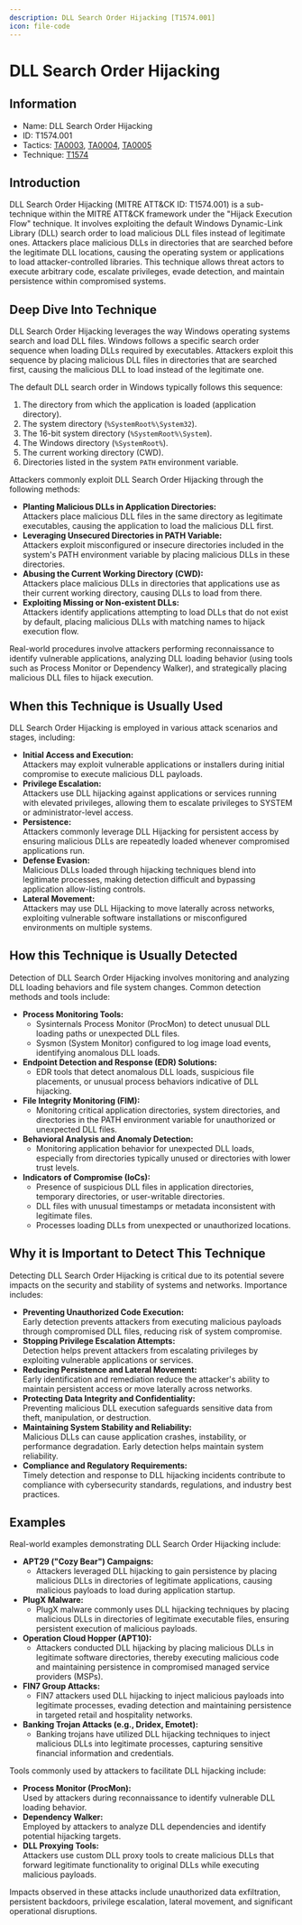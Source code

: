 ```yaml
---
description: DLL Search Order Hijacking [T1574.001]
icon: file-code
---
```


# DLL Search Order Hijacking

## Information

* Name: DLL Search Order Hijacking
* ID: T1574.001
* Tactics: [TA0003](../), [TA0004](../../ta0004/), [TA0005](../../ta0005/)
* Technique: [T1574](./)

## Introduction

DLL Search Order Hijacking (MITRE ATT\&CK ID: T1574.001) is a sub-technique within the MITRE ATT\&CK framework under the "Hijack Execution Flow" technique. It involves exploiting the default Windows Dynamic-Link Library (DLL) search order to load malicious DLL files instead of legitimate ones. Attackers place malicious DLLs in directories that are searched before the legitimate DLL locations, causing the operating system or applications to load attacker-controlled libraries. This technique allows threat actors to execute arbitrary code, escalate privileges, evade detection, and maintain persistence within compromised systems.

## Deep Dive Into Technique

DLL Search Order Hijacking leverages the way Windows operating systems search and load DLL files. Windows follows a specific search order sequence when loading DLLs required by executables. Attackers exploit this sequence by placing malicious DLL files in directories that are searched first, causing the malicious DLL to load instead of the legitimate one.

The default DLL search order in Windows typically follows this sequence:

1. The directory from which the application is loaded (application directory).
2. The system directory (`%SystemRoot%\System32`).
3. The 16-bit system directory (`%SystemRoot%\System`).
4. The Windows directory (`%SystemRoot%`).
5. The current working directory (CWD).
6. Directories listed in the system `PATH` environment variable.

Attackers commonly exploit DLL Search Order Hijacking through the following methods:

* **Planting Malicious DLLs in Application Directories:**\
  Attackers place malicious DLL files in the same directory as legitimate executables, causing the application to load the malicious DLL first.
* **Leveraging Unsecured Directories in PATH Variable:**\
  Attackers exploit misconfigured or insecure directories included in the system's PATH environment variable by placing malicious DLLs in these directories.
* **Abusing the Current Working Directory (CWD):**\
  Attackers place malicious DLLs in directories that applications use as their current working directory, causing DLLs to load from there.
* **Exploiting Missing or Non-existent DLLs:**\
  Attackers identify applications attempting to load DLLs that do not exist by default, placing malicious DLLs with matching names to hijack execution flow.

Real-world procedures involve attackers performing reconnaissance to identify vulnerable applications, analyzing DLL loading behavior (using tools such as Process Monitor or Dependency Walker), and strategically placing malicious DLL files to hijack execution.

## When this Technique is Usually Used

DLL Search Order Hijacking is employed in various attack scenarios and stages, including:

* **Initial Access and Execution:**\
  Attackers may exploit vulnerable applications or installers during initial compromise to execute malicious DLL payloads.
* **Privilege Escalation:**\
  Attackers use DLL hijacking against applications or services running with elevated privileges, allowing them to escalate privileges to SYSTEM or administrator-level access.
* **Persistence:**\
  Attackers commonly leverage DLL Hijacking for persistent access by ensuring malicious DLLs are repeatedly loaded whenever compromised applications run.
* **Defense Evasion:**\
  Malicious DLLs loaded through hijacking techniques blend into legitimate processes, making detection difficult and bypassing application allow-listing controls.
* **Lateral Movement:**\
  Attackers may use DLL Hijacking to move laterally across networks, exploiting vulnerable software installations or misconfigured environments on multiple systems.

## How this Technique is Usually Detected

Detection of DLL Search Order Hijacking involves monitoring and analyzing DLL loading behaviors and file system changes. Common detection methods and tools include:

* **Process Monitoring Tools:**
  * Sysinternals Process Monitor (ProcMon) to detect unusual DLL loading paths or unexpected DLL files.
  * Sysmon (System Monitor) configured to log image load events, identifying anomalous DLL loads.
* **Endpoint Detection and Response (EDR) Solutions:**
  * EDR tools that detect anomalous DLL loads, suspicious file placements, or unusual process behaviors indicative of DLL hijacking.
* **File Integrity Monitoring (FIM):**
  * Monitoring critical application directories, system directories, and directories in the PATH environment variable for unauthorized or unexpected DLL files.
* **Behavioral Analysis and Anomaly Detection:**
  * Monitoring application behavior for unexpected DLL loads, especially from directories typically unused or directories with lower trust levels.
* **Indicators of Compromise (IoCs):**
  * Presence of suspicious DLL files in application directories, temporary directories, or user-writable directories.
  * DLL files with unusual timestamps or metadata inconsistent with legitimate files.
  * Processes loading DLLs from unexpected or unauthorized locations.

## Why it is Important to Detect This Technique

Detecting DLL Search Order Hijacking is critical due to its potential severe impacts on the security and stability of systems and networks. Importance includes:

* **Preventing Unauthorized Code Execution:**\
  Early detection prevents attackers from executing malicious payloads through compromised DLL files, reducing risk of system compromise.
* **Stopping Privilege Escalation Attempts:**\
  Detection helps prevent attackers from escalating privileges by exploiting vulnerable applications or services.
* **Reducing Persistence and Lateral Movement:**\
  Early identification and remediation reduce the attacker's ability to maintain persistent access or move laterally across networks.
* **Protecting Data Integrity and Confidentiality:**\
  Preventing malicious DLL execution safeguards sensitive data from theft, manipulation, or destruction.
* **Maintaining System Stability and Reliability:**\
  Malicious DLLs can cause application crashes, instability, or performance degradation. Early detection helps maintain system reliability.
* **Compliance and Regulatory Requirements:**\
  Timely detection and response to DLL hijacking incidents contribute to compliance with cybersecurity standards, regulations, and industry best practices.

## Examples

Real-world examples demonstrating DLL Search Order Hijacking include:

* **APT29 ("Cozy Bear") Campaigns:**
  * Attackers leveraged DLL hijacking to gain persistence by placing malicious DLLs in directories of legitimate applications, causing malicious payloads to load during application startup.
* **PlugX Malware:**
  * PlugX malware commonly uses DLL hijacking techniques by placing malicious DLLs in directories of legitimate executable files, ensuring persistent execution of malicious payloads.
* **Operation Cloud Hopper (APT10):**
  * Attackers conducted DLL hijacking by placing malicious DLLs in legitimate software directories, thereby executing malicious code and maintaining persistence in compromised managed service providers (MSPs).
* **FIN7 Group Attacks:**
  * FIN7 attackers used DLL hijacking to inject malicious payloads into legitimate processes, evading detection and maintaining persistence in targeted retail and hospitality networks.
* **Banking Trojan Attacks (e.g., Dridex, Emotet):**
  * Banking trojans have utilized DLL hijacking techniques to inject malicious DLLs into legitimate processes, capturing sensitive financial information and credentials.

Tools commonly used by attackers to facilitate DLL hijacking include:

* **Process Monitor (ProcMon):**\
  Used by attackers during reconnaissance to identify vulnerable DLL loading behavior.
* **Dependency Walker:**\
  Employed by attackers to analyze DLL dependencies and identify potential hijacking targets.
* **DLL Proxying Tools:**\
  Attackers use custom DLL proxy tools to create malicious DLLs that forward legitimate functionality to original DLLs while executing malicious payloads.

Impacts observed in these attacks include unauthorized data exfiltration, persistent backdoors, privilege escalation, lateral movement, and significant operational disruptions.
